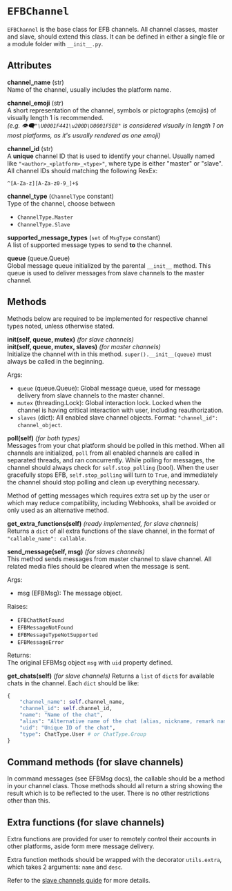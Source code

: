 # `EFBChannel`

`EFBChannel` is the base class for EFB channels. All channel classes, master and slave, should extend this class. It can be defined in either a single file or a module folder with `__init__.py`.

## Attributes
**channel_name** (str)  
Name of the channel, usually includes the platform name.

**channel_emoji** (str)  
A short representation of the channel, symbols or pictographs (emojis) of visually length 1 is recommended.  
_(e.g. 👁‍🗨`"\U0001F441\u200D\U0001F5E8"` is considered visually in length 1 on most platforms, as it's usually rendered as one emoji)_

**channel_id** (str)  
A **unique** channel ID that is used to identify your channel. Usually named like `"<author>_<platform>_<type>"`, where type is either "master" or "slave".  
All channel IDs should matching the following RexEx:

```regex
^[A-Za-z][A-Za-z0-9_]+$
```

**channel_type** (`ChannelType` constant)  
Type of the channel, choose between
* `ChannelType.Master`
* `ChannelType.Slave`

**supported_message_types** (`set` of `MsgType` constant)  
A list of supported message types to send **to** the channel.

**queue** (queue.Queue)  
Global message queue initialized by the parental `__init__` method. This queue is used to deliver messages from slave channels to the master channel.

## Methods
Methods below are required to be implemented for respective channel types noted, unless otherwise stated.

**__init__(self, queue, mutex)** _(for slave channels)_  
**__init__(self, queue, mutex, slaves)** _(for master channels)_  
Initialize the channel with in this method. `super().__init__(queue)` must always be called in the beginning.

Args:

* `queue` (queue.Queue): Global message queue, used for message delivery from slave channels to the master channel.
* `mutex` (threading.Lock): Global interaction lock. Locked when the channel is having critical interaction with user, including reauthorization.
* `slaves` (dict): All enabled slave channel objects. Format: `"channel_id": channel_object`.

**poll(self)** _(for both types)_  
Messages from your chat platform should be polled in this method. When all channels are initialized, `poll` from all enabled channels are called in separated threads, and ran concurrently. While polling for messages, the channel should always check for `self.stop_polling` (bool). When the user gracefully stops EFB, `self.stop_polling` will turn to `True`, and immediately the channel should stop polling and clean up everything necessary.

Method of getting messages which requires extra set up by the user or which may reduce compatibility, including Webhooks, shall be avoided or only used as an alternative method.

**get_extra_functions(self)** _(ready implemented, for slave channels)_  
Returns a `dict` of all extra functions of the slave channel, in the format of `"callable_name": callable`.

**send_message(self, msg)** _(for slaves channels)_  
This method sends messages from master channel to slave channel. All related media files should be cleared when the message is sent.

Args:

* msg (EFBMsg): The message object.

Raises:

* `EFBChatNotFound`
* `EFBMessageNotFound`
* `EFBMessageTypeNotSupported`
* `EFBMessageError`

Returns:  
The original EFBMsg object `msg` with `uid` property defined.

**get_chats(self)** _(for slave channels)_
Returns a `list` of `dict`s for available chats in the channel. Each `dict` should be like:
```python
{
    "channel_name": self.channel_name,
    "channel_id": self.channel_id,
    "name": "Name of the chat",
    "alias": "Alternative name of the chat (alias, nickname, remark name, contact name, etc)", # None if N/A
    "uid": "Unique ID of the chat",
    "type": ChatType.User # or ChatType.Group
}
```

## Command methods (for slave channels)
In command messages (see EFBMsg docs), the callable should be a method in your channel class. Those methods should all return a string showing the result which is to be reflected to the user. There is no other restrictions other than this.

## Extra functions (for slave channels)
Extra functions are provided for user to remotely control their accounts in other platforms, aside form mere message delivery.

Extra function methods should be wrapped with the decorator `utils.extra`, which takes 2 arguments: `name` and `desc`.

Refer to the [slave channels guide](slave-channel.md) for more details.
